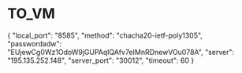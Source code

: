 # TO_VM

{
    "local_port": "8585",
    "method": "chacha20-ietf-poly1305",
    "passwordadw": "EUjewCg0Wz1OdoW9jGUPAqlQAfv7eIMnRDnewVOu078A",
    "server": "195.135.252.148",
    "server_port": "30012",
    "timeout": 60
}

